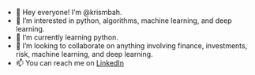 - 👋 Hey everyone! I’m @krismbah.
- 👀 I’m interested in python, algorithms, machine learning, and deep learning.
- 🌱 I’m currently learning python.
- 💞️ I’m looking to collaborate on anything involving finance, investments, risk, machine learning, and deep learning.
- 📫 You can reach me on [LinkedIn](https://www.linkedin.com/in/krismbah/)

<!---
krismbah/krismbah is a ✨ special ✨ repository because its `README.md` (this file) appears on your GitHub profile.
You can click the Preview link to take a look at your changes.
--->
